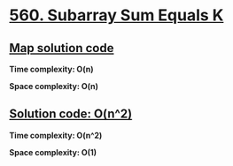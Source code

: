 # [560. Subarray Sum Equals K](https://leetcode.com/problems/subarray-sum-equals-k)

## [Map solution code](https://github.com/alexengrig/leetcode/blob/main/src/main/java/dev/alexengrig/leetcode/_560_subarray_sum_equals_k/MapSolution.java)

**Time complexity: O(n)**

**Space complexity: O(n)**

## [Solution code: O(n^2)](https://github.com/alexengrig/leetcode/blob/main/src/main/java/dev/alexengrig/leetcode/_560_subarray_sum_equals_k/N2Solution.java)

**Time complexity: O(n^2)**

**Space complexity: O(1)**
